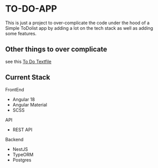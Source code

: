 # TO-DO-APP
This is just a project to over-complicate the code under the hood of a Simple ToDolist app by adding a lot on the tech stack as well as adding some features.

## Other things to over complicate
see this [To Do Textfile](https://github.com/AngeloRafael02/ToDoApp/blob/master/Docs/Documents/ToDo.txt)

## Current Stack
FrontEnd
- Angular 18
- Angular Material
- SCSS

API
- REST API

Backend
- NestJS
- TypeORM
- Postgres